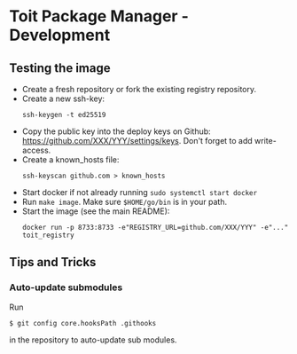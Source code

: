 # Toit Package Manager - Development

## Testing the image

* Create a fresh repository or fork the existing registry repository.
* Create a new ssh-key:
  ``` shell
  ssh-keygen -t ed25519
  ```
* Copy the public key into the deploy keys on Github: https://github.com/XXX/YYY/settings/keys.
  Don't forget to add write-access.
* Create a known_hosts file:
  ``` shell
  ssh-keyscan github.com > known_hosts
  ```
* Start docker if not already running `sudo systemctl start docker`
* Run `make image`. Make sure `$HOME/go/bin` is in your path.
* Start the image (see the main README):
  ``` shell
  docker run -p 8733:8733 -e"REGISTRY_URL=github.com/XXX/YYY" -e"..." toit_registry
  ```


## Tips and Tricks

### Auto-update submodules

Run

```
$ git config core.hooksPath .githooks
```

in the repository to auto-update sub modules.

